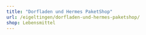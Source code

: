 ```yaml
---
title: "Dorfladen und Hermes PaketShop"
url: /eigeltingen/dorfladen-und-hermes-paketshop/
shop: Lebensmittel
---
```

